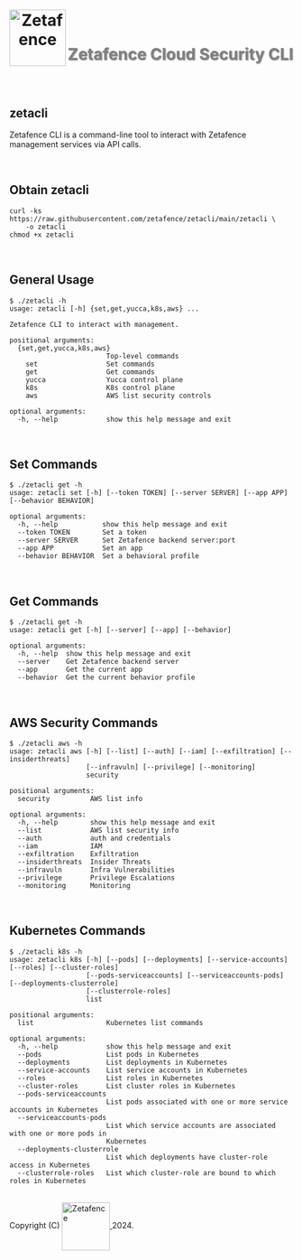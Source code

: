 <h1 align="center">
    <img align="left" width="100" height="100" src="https://www.google.com/photos/about/static/images/ui/logo-photos.png" alt="Zetafence"/>
    <br />
    <p style="color: #808080; text-shadow: 1px 1px 2px rgba(0, 0, 0, 0.5);">
    Zetafence Cloud Security CLI
    </p>
</h1>

<br/>

## zetacli

Zetafence CLI is a command-line tool to interact with Zetafence management services via API calls.

<br/>

## Obtain zetacli

```
curl -ks https://raw.githubusercontent.com/zetafence/zetacli/main/zetacli \
    -o zetacli
chmod +x zetacli
```

<br />

## General Usage

```
$ ./zetacli -h
usage: zetacli [-h] {set,get,yucca,k8s,aws} ...

Zetafence CLI to interact with management.

positional arguments:
  {set,get,yucca,k8s,aws}
                        Top-level commands
    set                 Set commands
    get                 Get commands
    yucca               Yucca control plane
    k8s                 K8s control plane
    aws                 AWS list security controls

optional arguments:
  -h, --help            show this help message and exit
```

<br/>

## Set Commands

```
$ ./zetacli get -h
usage: zetacli set [-h] [--token TOKEN] [--server SERVER] [--app APP] [--behavior BEHAVIOR]

optional arguments:
  -h, --help           show this help message and exit
  --token TOKEN        Set a token
  --server SERVER      Set Zetafence backend server:port
  --app APP            Set an app
  --behavior BEHAVIOR  Set a behavioral profile
```

<br/>

## Get Commands

```
$ ./zetacli get -h
usage: zetacli get [-h] [--server] [--app] [--behavior]

optional arguments:
  -h, --help  show this help message and exit
  --server    Get Zetafence backend server
  --app       Get the current app
  --behavior  Get the current behavior profile
```

<br/>

## AWS Security Commands

```
$ ./zetacli aws -h
usage: zetacli aws [-h] [--list] [--auth] [--iam] [--exfiltration] [--insiderthreats]
                   [--infravuln] [--privilege] [--monitoring]
                   security

positional arguments:
  security          AWS list info

optional arguments:
  -h, --help        show this help message and exit
  --list            AWS list security info
  --auth            auth and credentials
  --iam             IAM
  --exfiltration    Exfiltration
  --insiderthreats  Insider Threats
  --infravuln       Infra Vulnerabilities
  --privilege       Privilege Escalations
  --monitoring      Monitoring
```

<br/>

## Kubernetes Commands

```
$ ./zetacli k8s -h
usage: zetacli k8s [-h] [--pods] [--deployments] [--service-accounts] [--roles] [--cluster-roles]
                   [--pods-serviceaccounts] [--serviceaccounts-pods] [--deployments-clusterrole]
                   [--clusterrole-roles]
                   list

positional arguments:
  list                  Kubernetes list commands

optional arguments:
  -h, --help            show this help message and exit
  --pods                List pods in Kubernetes
  --deployments         List deployments in Kubernetes
  --service-accounts    List service accounts in Kubernetes
  --roles               List roles in Kubernetes
  --cluster-roles       List cluster roles in Kubernetes
  --pods-serviceaccounts
                        List pods associated with one or more service accounts in Kubernetes
  --serviceaccounts-pods
                        List which service accounts are associated with one or more pods in
                        Kubernetes
  --deployments-clusterrole
                        List which deployments have cluster-role access in Kubernetes
  --clusterrole-roles   List which cluster-role are bound to which roles in Kubernetes
```

<br/>Copyright (C)
    <a href="https://zetafence.com">
    <img align="center" width="85" src="https://img.shields.io/badge/Zetafence-8A2BE2" alt="Zetafence"/>
</a>2024.
